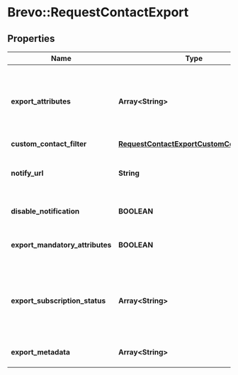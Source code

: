 # Brevo::RequestContactExport

## Properties
Name | Type | Description | Notes
------------ | ------------- | ------------- | -------------
**export_attributes** | **Array&lt;String&gt;** | List of all the attributes that you want to export. These attributes must be present in your contact database. It is required if exportMandatoryAttributes is set false. For example, [&#39;fname&#39;, &#39;lname&#39;, &#39;email&#39;]. | [optional] 
**custom_contact_filter** | [**RequestContactExportCustomContactFilter**](RequestContactExportCustomContactFilter.md) |  | 
**notify_url** | **String** | Webhook that will be called once the export process is finished. For reference, https://help.brevo.com/hc/en-us/articles/360007666479 | [optional] 
**disable_notification** | **BOOLEAN** | To avoid generating the email notification upon contact export, pass **true** | [optional] [default to false]
**export_mandatory_attributes** | **BOOLEAN** | To export mandatory attributes like EMAIL, ADDED_TIME, MODIFIED_TIME | [optional] [default to true]
**export_subscription_status** | **Array&lt;String&gt;** | Export subscription status of contacts for email &amp; sms marketting. Pass email_marketing to obtain the marketing email subscription status &amp; sms_marketing to retrieve the marketing SMS status of the contact. | [optional] 
**export_metadata** | **Array&lt;String&gt;** | Export metadata of contacts such as _listIds, ADDED_TIME, MODIFIED_TIME. | [optional] 


